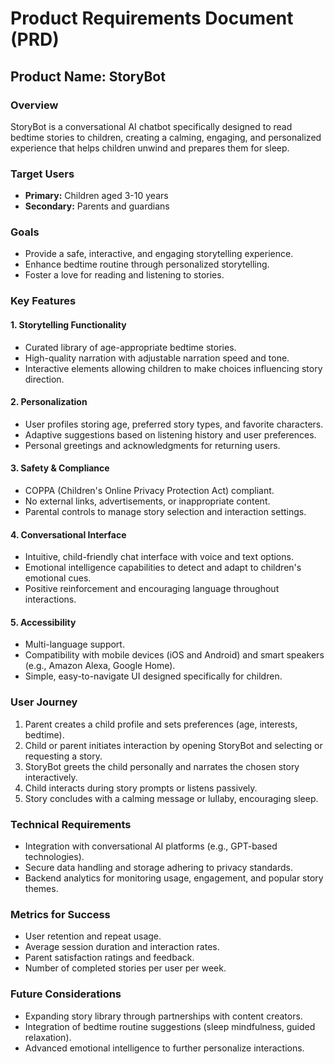 # Product Requirements Document (PRD)

## Product Name: StoryBot

### Overview
StoryBot is a conversational AI chatbot specifically designed to read bedtime stories to children, creating a calming, engaging, and personalized experience that helps children unwind and prepares them for sleep.

### Target Users
- **Primary:** Children aged 3-10 years
- **Secondary:** Parents and guardians

### Goals
- Provide a safe, interactive, and engaging storytelling experience.
- Enhance bedtime routine through personalized storytelling.
- Foster a love for reading and listening to stories.

### Key Features

#### 1. Storytelling Functionality
- Curated library of age-appropriate bedtime stories.
- High-quality narration with adjustable narration speed and tone.
- Interactive elements allowing children to make choices influencing story direction.

#### 2. Personalization
- User profiles storing age, preferred story types, and favorite characters.
- Adaptive suggestions based on listening history and user preferences.
- Personal greetings and acknowledgments for returning users.

#### 3. Safety & Compliance
- COPPA (Children's Online Privacy Protection Act) compliant.
- No external links, advertisements, or inappropriate content.
- Parental controls to manage story selection and interaction settings.

#### 4. Conversational Interface
- Intuitive, child-friendly chat interface with voice and text options.
- Emotional intelligence capabilities to detect and adapt to children's emotional cues.
- Positive reinforcement and encouraging language throughout interactions.

#### 5. Accessibility
- Multi-language support.
- Compatibility with mobile devices (iOS and Android) and smart speakers (e.g., Amazon Alexa, Google Home).
- Simple, easy-to-navigate UI designed specifically for children.

### User Journey
1. Parent creates a child profile and sets preferences (age, interests, bedtime).
2. Child or parent initiates interaction by opening StoryBot and selecting or requesting a story.
3. StoryBot greets the child personally and narrates the chosen story interactively.
4. Child interacts during story prompts or listens passively.
5. Story concludes with a calming message or lullaby, encouraging sleep.

### Technical Requirements
- Integration with conversational AI platforms (e.g., GPT-based technologies).
- Secure data handling and storage adhering to privacy standards.
- Backend analytics for monitoring usage, engagement, and popular story themes.

### Metrics for Success
- User retention and repeat usage.
- Average session duration and interaction rates.
- Parent satisfaction ratings and feedback.
- Number of completed stories per user per week.

### Future Considerations
- Expanding story library through partnerships with content creators.
- Integration of bedtime routine suggestions (sleep mindfulness, guided relaxation).
- Advanced emotional intelligence to further personalize interactions.


